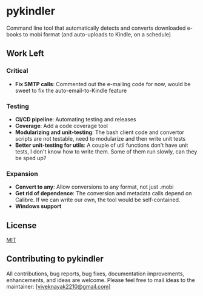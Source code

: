 # pykindler
Command line tool that automatically detects and converts downloaded e-books to mobi format (and auto-uploads to Kindle, on a schedule)

## Work Left
### Critical
- **Fix SMTP calls**: Commented out the e-mailing code for now, would be sweet to fix the auto-email-to-Kindle feature
### Testing
- **CI/CD pipeline**: Automating testing and releases
- **Coverage**: Add a code coverage tool
- **Modularizing and unit-testing**: The bash client code and convertor scripts are not testable, need to modularize and then write unit tests
- **Better unit-testing for utils**: A couple of util functions don't have unit tests, I don't know how to write them. Some of them run slowly, can they be sped up?
### Expansion
- **Convert to any**: Allow conversions to any format, not just .mobi
- **Get rid of dependence**: The conversion and metadata calls depend on Calibre. If we can write our own, the tool would be self-contained.
- **Windows support**

## License
[MIT](LICENSE)

## Contributing to pykindler

All contributions, bug reports, bug fixes, documentation improvements, enhancements, and ideas are welcome.
Please feel free to mail ideas to the maintainer: [viveknayak2210@gmail.com]
